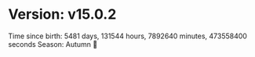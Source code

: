 # Version: v15.0.2
Time since birth: 5481 days, 131544 hours, 7892640 minutes, 473558400 seconds
Season: Autumn 🍁
